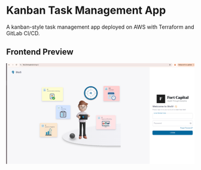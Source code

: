 # Kanban Task Management App

A kanban-style task management app deployed on AWS with Terraform and GitLab CI/CD.

## Frontend Preview

![Frontend Preview](images/frontend.png)
 